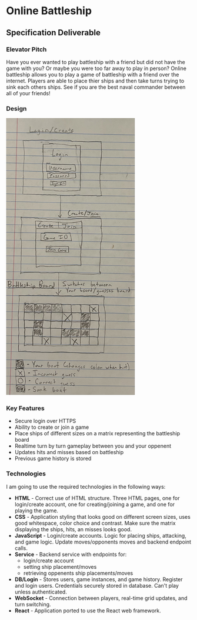 # Online Battleship

## Specification Deliverable
### Elevator Pitch
Have you ever wanted to play battleship with a friend but did not have the game with you? Or maybe you were too far away to play in person? Online battleship allows you to play a game of battleship with a friend over the internet. Players are able to place thier ships and then take turns trying to sink each others ships. See if you are the best naval commander between all of your friends!

### Design
<img src="/specificationDesign.jpg" alt="Design Image" width="350"/>

### Key Features
- Secure login over HTTPS
- Ability to create or join a game
- Place ships of different sizes on a matrix representing the battleship board
- Realtime turn by turn gameplay between you and your oppenent
- Updates hits and misses based on battleship
- Previous game history is stored

### Technologies
I am going to use the required technologies in the following ways:
- **HTML** - Correct use of HTML structure. Three HTML pages, one for login/create account, one for creating/joining a game, and one for playing the game.
- **CSS** - Application styling that looks good on different screen sizes, uses good whitespace, color choice and contrast. Make sure the matrix displaying the ships, hits, an misses looks good.
- **JavaScript** - Login/create accounts. Logic for placing ships, attacking, and game logic. Update moves/opponents moves and backend endpoint calls.
- **Service** - Backend service with endpoints for:
    - login/create account
    - setting ship placement/moves
    - retrieving oppenents ship placements/moves
- **DB/Login** - Stores users, game instances, and game history. Register and login users. Credentials securely stored in database. Can't play unless authenticated.
- **WebSocket** - Connection between players, real-time grid updates, and turn switching.
- **React** - Application ported to use the React web framework.
